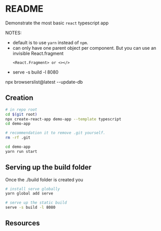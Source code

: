 # README

Demonstrate the most basic `react` typescript app

NOTES:

* default is to use `yarn` instead of `npm`.  
* can only have one parent object per component.  But you can use an invisible React.fragment  
    ```text
    <React.Fragment> or <></>
    ```
* serve -s build -l 8080

npx browserslist@latest --update-db

## Creation

```sh
# in repo root
cd $(git root)
npx create-react-app demo-app --template typescript
cd demo-app

# recommendation it to remove .git yourself.  
rm -rf .git

cd demo-app
yarn run start  
```

## Serving up the build folder

Once the ./build folder is created you  

```sh
# install serve globally
yarn global add serve        

# serve up the static build 
serve -s build -l 8080    
```

## Resources
